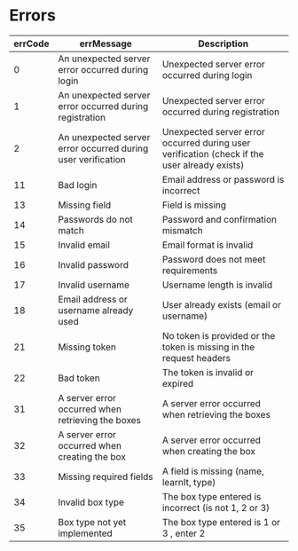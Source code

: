# Errors

| errCode | errMessage                            | Description                           |
| ------- | ------------------------------------- | -------------------------------------- |
| 0       | An unexpected server error occurred during login | Unexpected server error occurred during login |
| 1       | An unexpected server error occurred during registration | Unexpected server error occurred during registration |
| 2       | An unexpected server error occurred during user verification | Unexpected server error occurred during user verification (check if the user already exists) |
| 11      | Bad login                             | Email address or password is incorrect |
| 13      | Missing field                         | Field is missing                       |
| 14      | Passwords do not match                | Password and confirmation mismatch     |
| 15      | Invalid email                         | Email format is invalid                |
| 16      | Invalid password                      | Password does not meet requirements    |
| 17      | Invalid username                      | Username length is invalid             |
| 18      | Email address or username already used | User already exists (email or username)                                |
| 21      | Missing token                          | No token is provided or the token is missing in the request headers    |
| 22      | Bad token                              | The token is invalid or expired                                        |
| 31      | A server error occurred when retrieving the boxes        | A server error occurred when retrieving the boxes    |
| 32      | A server error occurred when creating the box            | A server error occurred when creating the box        |
| 33      | Missing required fields                                  | A field is missing (name, learnIt, type)             |
| 34      | Invalid box type                                         | The box type entered is incorrect (is not 1, 2 or 3) |
| 35      | Box type not yet implemented                             | The box type entered is 1 or 3 , enter 2             |
